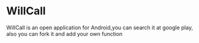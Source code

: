 WillCall
========
WillCall is an open application for Android,you can search it at google play, also you can fork it and add your own function
